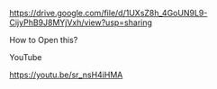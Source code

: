 https://drive.google.com/file/d/1UXsZ8h_4GoUN9L9-CijyPhB9J8MYjVxh/view?usp=sharing

How to Open this?

YouTube

https://youtu.be/sr_nsH4iHMA
